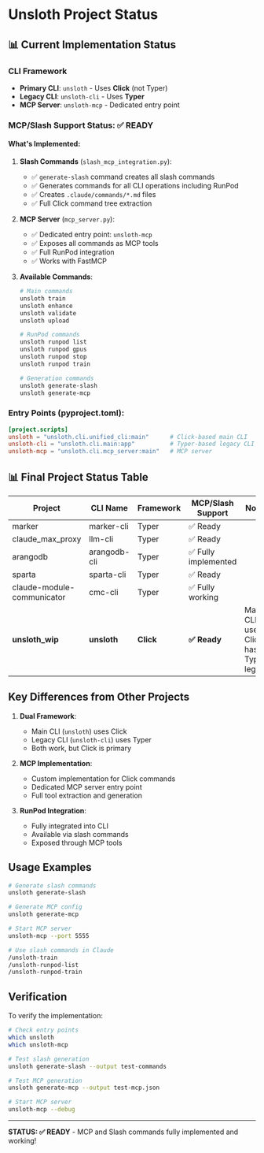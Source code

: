 # Unsloth Project Status

## 📊 Current Implementation Status

### CLI Framework
- **Primary CLI**: `unsloth` - Uses **Click** (not Typer)
- **Legacy CLI**: `unsloth-cli` - Uses **Typer** 
- **MCP Server**: `unsloth-mcp` - Dedicated entry point

### MCP/Slash Support Status: ✅ READY

#### What's Implemented:

1. **Slash Commands** (`slash_mcp_integration.py`):
   - ✅ `generate-slash` command creates all slash commands
   - ✅ Generates commands for all CLI operations including RunPod
   - ✅ Creates `.claude/commands/*.md` files
   - ✅ Full Click command tree extraction

2. **MCP Server** (`mcp_server.py`):
   - ✅ Dedicated entry point: `unsloth-mcp`
   - ✅ Exposes all commands as MCP tools
   - ✅ Full RunPod integration
   - ✅ Works with FastMCP

3. **Available Commands**:
   ```bash
   # Main commands
   unsloth train
   unsloth enhance
   unsloth validate
   unsloth upload
   
   # RunPod commands
   unsloth runpod list
   unsloth runpod gpus
   unsloth runpod stop
   unsloth runpod train
   
   # Generation commands
   unsloth generate-slash
   unsloth generate-mcp
   ```

### Entry Points (pyproject.toml):
```toml
[project.scripts]
unsloth = "unsloth.cli.unified_cli:main"      # Click-based main CLI
unsloth-cli = "unsloth.cli.main:app"          # Typer-based legacy CLI
unsloth-mcp = "unsloth.cli.mcp_server:main"   # MCP server
```

## 📊 Final Project Status Table

| Project | CLI Name | Framework | MCP/Slash Support | Notes |
|---------|----------|-----------|-------------------|-------|
| marker | marker-cli | Typer | ✅ Ready | |
| claude_max_proxy | llm-cli | Typer | ✅ Ready | |
| arangodb | arangodb-cli | Typer | ✅ Fully implemented | |
| sparta | sparta-cli | Typer | ✅ Ready | |
| claude-module-communicator | cmc-cli | Typer | ✅ Fully working | |
| **unsloth_wip** | **unsloth** | **Click** | **✅ Ready** | Main CLI uses Click, has Typer legacy |

## Key Differences from Other Projects

1. **Dual Framework**: 
   - Main CLI (`unsloth`) uses Click
   - Legacy CLI (`unsloth-cli`) uses Typer
   - Both work, but Click is primary

2. **MCP Implementation**:
   - Custom implementation for Click commands
   - Dedicated MCP server entry point
   - Full tool extraction and generation

3. **RunPod Integration**:
   - Fully integrated into CLI
   - Available via slash commands
   - Exposed through MCP tools

## Usage Examples

```bash
# Generate slash commands
unsloth generate-slash

# Generate MCP config
unsloth generate-mcp

# Start MCP server
unsloth-mcp --port 5555

# Use slash commands in Claude
/unsloth-train
/unsloth-runpod-list
/unsloth-runpod-train
```

## Verification

To verify the implementation:
```bash
# Check entry points
which unsloth
which unsloth-mcp

# Test slash generation
unsloth generate-slash --output test-commands

# Test MCP generation
unsloth generate-mcp --output test-mcp.json

# Start MCP server
unsloth-mcp --debug
```

---

**STATUS: ✅ READY** - MCP and Slash commands fully implemented and working!
